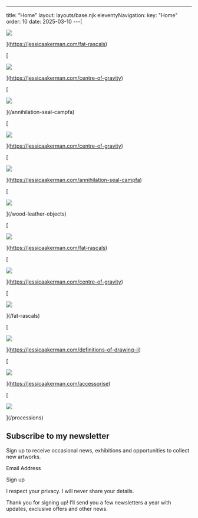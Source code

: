---
title: "Home"
layout: layouts/base.njk
eleventyNavigation:
  key: "Home"
  order: 10
date: 2025-03-10
---[

![](https://images.squarespace-cdn.com/content/v1/570e284d4c2f85f6fd8df7c9/2b78127f-f90d-4869-8344-aee0d8630a9c/Engorged)



](https://jessicaakerman.com/fat-rascals)

[

![](https://images.squarespace-cdn.com/content/v1/570e284d4c2f85f6fd8df7c9/1645975227264-0VFJARNUN72C7JCVVI6Y/web-resized+3Centre+of+Gravity+Jessica++Jo+Hounsome+Photography_1.jpg)



](https://jessicaakerman.com/centre-of-gravity)

[

![](https://s3.eu-west-1.amazonaws.com/jessicaakerman.com/Annihilation_Seal-Horn-chain-web.jpg)



](/annihilation-seal-campfa)

[

![](https://s3.eu-west-1.amazonaws.com/jessicaakerman.com/web-Resized+Jessica+Akerman+Wall+Hangings+Benjamin+Jones.jpg)



](https://jessicaakerman.com/centre-of-gravity)

[

![](https://s3.eu-west-1.amazonaws.com/jessicaakerman.com/Annihilation_Seal3-web.jpg)



](https://jessicaakerman.com/annihilation-seal-campfa)

[

![](https://s3.eu-west-1.amazonaws.com/jessicaakerman.com/Gas-cylinders-2014-JAkerman.jpg)



](/wood-leather-objects)

[

![](https://s3.eu-west-1.amazonaws.com/jessicaakerman.com/Jessica_Akerman_Jo_Hounsome_Photography.jpeg)



](https://jessicaakerman.com/fat-rascals)

[

![](https://images.squarespace-cdn.com/content/v1/570e284d4c2f85f6fd8df7c9/1645975232888-87PIFRA0LW9ACQVRIWBS/Josiah+Heads)



](https://jessicaakerman.com/centre-of-gravity)

[

![](https://images.squarespace-cdn.com/content/v1/570e284d4c2f85f6fd8df7c9/1701354724370-H7GANJ1TGC4WC2UF96OZ/Life-Raft_Jessica-Akerman-Jo+Hounsome+Photography.jpg)



](/fat-rascals)

[

![](https://s3.eu-west-1.amazonaws.com/jessicaakerman.com/Jessica-Akerman-Definitions-of-Drawing-II-image-credit-Courtney-Spencer-4-web.jpg)



](https://jessicaakerman.com/definitions-of-drawing-ii)

[

![](https://images.squarespace-cdn.com/content/v1/570e284d4c2f85f6fd8df7c9/17c2cae7-2e2d-401c-982a-584d75c31c6d/Fit+in)



](https://jessicaakerman.com/accessorise)

[

![](https://images.squarespace-cdn.com/content/v1/570e284d4c2f85f6fd8df7c9/1645697621962-I8RJDEFEDB60RPLLRTN8/Profile+editions+spread.jpg)



](/processions)

## Subscribe to my newsletter

Sign up to receive occasional news, exhibitions and opportunities to collect new artworks.

Email Address 

Sign up

I respect your privacy. I will never share your details.

Thank you for signing up! I’ll send you a few newsletters a year with updates, exclusive offers and other news.